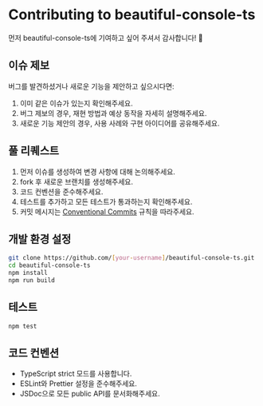 # Contributing to beautiful-console-ts

먼저 beautiful-console-ts에 기여하고 싶어 주셔서 감사합니다! 🎉

## 이슈 제보

버그를 발견하셨거나 새로운 기능을 제안하고 싶으시다면:

1. 이미 같은 이슈가 있는지 확인해주세요.
2. 버그 제보의 경우, 재현 방법과 예상 동작을 자세히 설명해주세요.
3. 새로운 기능 제안의 경우, 사용 사례와 구현 아이디어를 공유해주세요.

## 풀 리퀘스트

1. 먼저 이슈를 생성하여 변경 사항에 대해 논의해주세요.
2. fork 후 새로운 브랜치를 생성해주세요.
3. 코드 컨벤션을 준수해주세요.
4. 테스트를 추가하고 모든 테스트가 통과하는지 확인해주세요.
5. 커밋 메시지는 [Conventional Commits](https://www.conventionalcommits.org/) 규칙을 따라주세요.

## 개발 환경 설정

```bash
git clone https://github.com/[your-username]/beautiful-console-ts.git
cd beautiful-console-ts
npm install
npm run build
```

## 테스트

```bash
npm test
```

## 코드 컨벤션

- TypeScript strict 모드를 사용합니다.
- ESLint와 Prettier 설정을 준수해주세요.
- JSDoc으로 모든 public API를 문서화해주세요. 